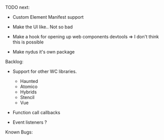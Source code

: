 TODO next:

- Custom Element Manifest support
- Make the UI like.. Not so bad

- Make a hook for opening up web components devtools => I don't think this is possible
- Make nydus it's own package

Backlog:

- Support for other WC libraries. 
    - Haunted
    - Atomico
    - Hybrids
    - Stencil
    - Vue

- Function call callbacks
- Event listeners ?


Known Bugs:


